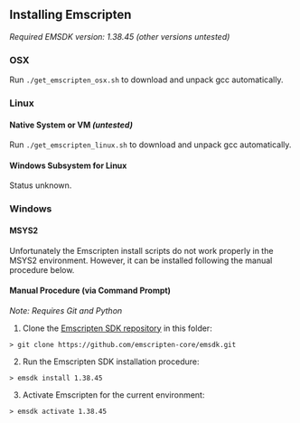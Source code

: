 ## Installing Emscripten

_Required EMSDK version: 1.38.45 (other versions untested)_

### OSX

Run `./get_emscripten_osx.sh` to download and unpack gcc automatically.

### Linux

#### Native System or VM _(untested)_

Run `./get_emscripten_linux.sh` to download and unpack gcc automatically.

#### Windows Subsystem for Linux

Status unknown.

### Windows

#### MSYS2

Unfortunately the Emscripten install scripts do not work properly in the MSYS2 environment. However, it can be installed following the manual procedure below. 

#### Manual Procedure (via Command Prompt)

_Note: Requires Git and Python_

1. Clone the [Emscripten SDK repository](https://github.com/emscripten-core/emsdk) in this folder:

```
> git clone https://github.com/emscripten-core/emsdk.git
```

2. Run the Emscripten SDK installation procedure:
```
> emsdk install 1.38.45
```

3. Activate Emscripten for the current environment:
```
> emsdk activate 1.38.45
```
